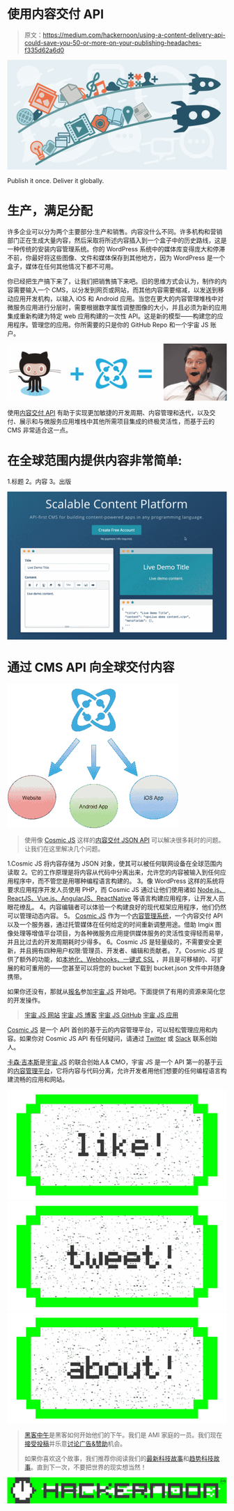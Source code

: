 # 使用内容交付 API

> 原文：<https://medium.com/hackernoon/using-a-content-delivery-api-could-save-you-50-or-more-on-your-publishing-headaches-f335d62a6d0>

![](img/83aaa4b4398ff1851de9b5f7dd45218f.png)

Publish it once. Deliver it globally.

# 生产，满足分配

许多企业可以分为两个主要部分:生产和销售。内容没什么不同。许多机构和营销部门正在生成大量内容，然后采取将所述内容插入到一个盒子中的历史路线，这是一种传统的安装内容管理系统。你的 WordPress 系统中的媒体库变得庞大和停滞不前，你最好将这些图像、文件和媒体保存到其他地方，因为 WordPress 是一个盒子，媒体在任何其他情况下都不可用。

你已经把生产搞下来了，让我们把销售搞下来吧。旧的思维方式会认为，制作的内容需要输入一个 CMS，以分发到网页或网站，而其他内容需要缩减，以发送到移动应用开发机构，以输入 iOS 和 Android 应用。当您在更大的内容管理堆栈中对微服务应用进行分层时，需要根据数字属性调整图像的大小，并且必须为新的应用集成重新构建为特定 web 应用构建的一次性 API。这是新的模型——构建您的应用程序。管理您的应用。你所需要的只是你的 GitHub Repo 和一个宇宙 JS 账户。

![](img/bb29bdb0fff7c0588b83027930e518e9.png)

使用[内容交付 API](https://cosmicjs.com/) 有助于实现更加敏捷的开发周期、内容管理和迭代，以及交付、展示和与微服务应用堆栈中其他所需项目集成的终极灵活性，而基于云的 CMS 非常适合这一点。

# 在全球范围内提供内容非常简单:

1.标题
2。内容
3。出版

![](img/b1891ed85bb00338c5381016a8624c67.png)

# 通过 CMS API 向全球交付内容

![](img/19cefb0bc369fc53e80985ac01607167.png)

> 使用像 [Cosmic JS](https://cosmicjs.com/) 这样的[内容交付 JSON API](https://cosmicjs.com/) 可以解决很多耗时的问题。让我们在这里解决几个问题。

1.Cosmic JS 将内容存储为 JSON 对象，使其可以被任何联网设备在全球范围内读取
2。它的工作原理是将内容从代码中分离出来，允许您的内容被输入到任何应用程序中，而不管您是用哪种编程语言构建的。
3。像 WordPress 这样的系统将要求应用程序开发人员使用 PHP，而 Cosmic JS 通过让他们使用诸如 [Node.js、ReactJS、Vue.js、AngularJS、ReactNative](https://cosmicjs.com/apps) 等语言构建应用程序，让开发人员眼花缭乱。
4。内容编辑者可以体验一个构建良好的现代框架应用程序，他们仍然可以管理动态内容。
5。 [Cosmic JS](https://cosmicjs.com/) 作为一个[内容管理系统](https://cosmicjs.com/)，一个内容交付 API 以及一个服务器，通过托管媒体在任何给定的时间重新调整用途。借助 Imgix 图像处理等增值平台项目，为各种微服务应用提供媒体服务的灵活性变得轻而易举，并且比过去的开发周期耗时少得多。
6。Cosmic JS 是轻量级的，不需要安全更新，并且拥有四种用户权限:管理员、开发者、编辑和贡献者。
7。Cosmic JS 提供了额外的功能，如[本地化、Webhooks、一键式 SSL](https://cosmicjs.com/features) ，并且是可移植的、可扩展的和可重用的——您甚至可以将您的 bucket 下载到 bucket.json 文件中并随身携带。

如果你还没有，那就从[报名](https://cosmicjs.com/signup)参加[宇宙 JS](https://cosmicjs.com/) 开始吧。下面提供了有用的资源来简化您的开发操作。

> [宇宙 JS 网站](https://cosmicjs.com/)
> [宇宙 JS 博客](https://cosmicjs.com/blog)
> [宇宙 JS GitHub](https://github.com/cosmicjs)
> [宇宙 JS 应用](https://cosmicjs.com/apps)

[Cosmic JS](https://cosmicjs.com/) 是一个 API 首创的基于云的内容管理平台，可以轻松管理应用和内容。如果你对 Cosmic JS API 有任何疑问，请通过 [Twitter](https://twitter.com/cosmic_js) 或 [Slack](https://cosmicjs.com/community) 联系创始人。

[卡森·吉本斯](https://twitter.com/carsoncgibbons)是[宇宙 JS](https://cosmicjs.com/) 的联合创始人& CMO，宇宙 JS 是一个 API 第一的基于云的[内容管理平台](https://cosmicjs.com/)，它将内容与代码分离，允许开发者用他们想要的任何编程语言构建流畅的应用和网站。

[![](img/50ef4044ecd4e250b5d50f368b775d38.png)](http://bit.ly/HackernoonFB)[![](img/979d9a46439d5aebbdcdca574e21dc81.png)](https://goo.gl/k7XYbx)[![](img/2930ba6bd2c12218fdbbf7e02c8746ff.png)](https://goo.gl/4ofytp)

> [黑客中午](http://bit.ly/Hackernoon)是黑客如何开始他们的下午。我们是 AMI 家庭的一员。我们现在[接受投稿](http://bit.ly/hackernoonsubmission)并乐意[讨论广告&赞助](mailto:partners@amipublications.com)机会。
> 
> 如果你喜欢这个故事，我们推荐你阅读我们的[最新科技故事](http://bit.ly/hackernoonlatestt)和[趋势科技故事](https://hackernoon.com/trending)。直到下一次，不要把世界的现实想当然！

![](img/be0ca55ba73a573dce11effb2ee80d56.png)